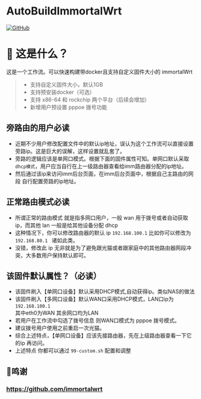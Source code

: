 # AutoBuildImmortalWrt
[![GitHub](https://img.shields.io/github/license/wukongdaily/AutoBuildImmortalWrt.svg?label=LICENSE&logo=github&logoColor=%20)](https://github.com/wukongdaily/AutoBuildImmortalWrt/blob/master/LICENSE)

# 🤔 这是什么？
这是一个工作流。可以快速构建带docker且支持自定义固件大小的 immortalWrt
> - 支持自定义固件大小，默认1GB <br>
> - 支持预安装docker（可选）<br>
> - 支持 x86-64 和 rockchip 两个平台（后续会增加）<br>
> - 新增用户预设置 pppoe 拨号功能<br>



## 旁路由的用户必读
- 近期不少用户修改配置文件中的默认ip地址，误认为这个工作流可以直接设置旁路ip。这是巨大的误解，这样设置就乱套了。<br>
- 旁路的逻辑应该是单网口模式。根据下面的固件属性可知。单网口默认采取`dhcp模式`，用户应当自行在上一级路由器查看给imm路由器分配的ip地址。
- 然后通过该ip来访问imm后台页面，在imm后台页面中，根据自己主路由的网段 自行配置旁路的ip地址。

## 正常路由模式必读
- 所谓正常的路由模式 就是指多网口用户，一般 wan 用于拨号或者自动获取 ip，而其他 lan 一般是给其他设备分配 dhcp
- 这种情况下，你可以修改路由器的默认 ip `192.168.100.1` 比如你可以修改为`192.168.80.1 ` 诸如此类。
- 没错，修改此 ip 无非就是为了避免跟光猫或者跟家庭中的其他路由器网段冲突，大多数用户保持默认即可。

## 该固件默认属性？（必读）
- 该固件刷入【单网口设备】默认采用DHCP模式,自动获得ip。类似NAS的做法
- 该固件刷入【多网口设备】默认WAN口采用DHCP模式，LAN口ip为  `192.168.100.1` <br>其中eth0为WAN 其余网口均为LAN
- 若用户在工作流中勾选了拨号信息 则WAN口模式为 pppoe 拨号模式。
- 建议拨号用户使用之前重启一次光猫。
- 综合上述特点，【单网口设备】应该先接路由器，先在上级路由器查看一下它的ip 再访问。
- 上述特点 你都可以通过 `99-custom.sh` 配置和调整


## 🌟鸣谢
### https://github.com/immortalwrt

